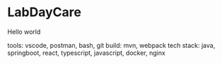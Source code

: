 # LabDayCare

Hello world

tools: vscode, postman, bash, git
build: mvn, webpack
tech stack: java, springboot, react, typescript, javascript, docker, nginx
